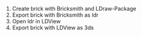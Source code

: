 1. Create brick with Bricksmith and LDraw-Package
2. Export brick with Bricksmith as ldr
3. Open ldr in LDView
4. Export brick with LDView as 3ds